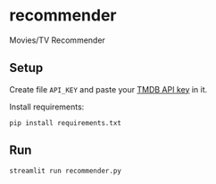 # recommender
Movies/TV Recommender

## Setup

Create file `API_KEY` and paste your [TMDB API key](https://www.themoviedb.org/settings/api) in it.

Install requirements:
```shell
pip install requirements.txt
```

## Run
```shell
streamlit run recommender.py
```
